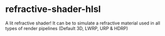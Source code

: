 # refractive-shader-hlsl
A lit refractive shader!
It can be to simulate a refractive material used in all types of render pipelines (Default 3D, LWRP, URP & HDRP)
